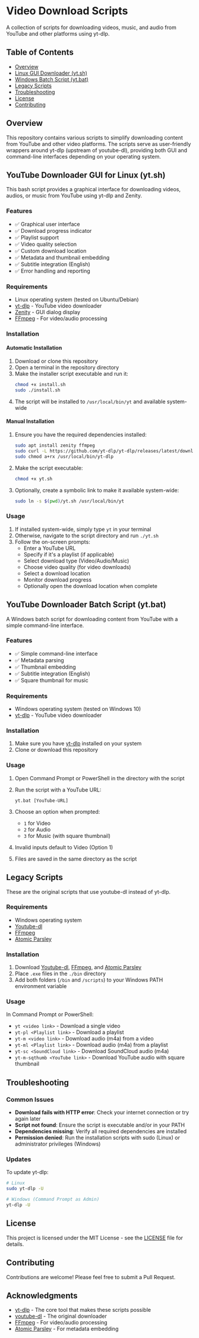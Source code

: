 # Video Download Scripts

A collection of scripts for downloading videos, music, and audio from YouTube and other platforms using yt-dlp.

## Table of Contents

- [Overview](#overview)
- [Linux GUI Downloader (yt.sh)](#youtube-downloader-gui-for-linux-ytsh)
- [Windows Batch Script (yt.bat)](#youtube-downloader-batch-script-ytbat)
- [Legacy Scripts](#legacy-scripts)
- [Troubleshooting](#troubleshooting)
- [License](#license)
- [Contributing](#contributing)

## Overview

This repository contains various scripts to simplify downloading content from YouTube and other video platforms. The scripts serve as user-friendly wrappers around yt-dlp (upstream of youtube-dl), providing both GUI and command-line interfaces depending on your operating system.

## YouTube Downloader GUI for Linux (yt.sh)

This bash script provides a graphical interface for downloading videos, audios, or music from YouTube using yt-dlp and Zenity.

### Features

- ✅ Graphical user interface
- ✅ Download progress indicator
- ✅ Playlist support
- ✅ Video quality selection
- ✅ Custom download location
- ✅ Metadata and thumbnail embedding
- ✅ Subtitle integration (English)
- ✅ Error handling and reporting

### Requirements

- Linux operating system (tested on Ubuntu/Debian)
- [yt-dlp](https://github.com/yt-dlp/yt-dlp) - YouTube video downloader
- [Zenity](https://wiki.gnome.org/Projects/Zenity) - GUI dialog display
- [FFmpeg](https://ffmpeg.org/) - For video/audio processing

### Installation

#### Automatic Installation

1. Download or clone this repository
2. Open a terminal in the repository directory
3. Make the installer script executable and run it:
   ```bash
   chmod +x install.sh
   sudo ./install.sh
   ```
4. The script will be installed to `/usr/local/bin/yt` and available system-wide

#### Manual Installation

1. Ensure you have the required dependencies installed:

   ```bash
   sudo apt install zenity ffmpeg
   sudo curl -L https://github.com/yt-dlp/yt-dlp/releases/latest/download/yt-dlp -o /usr/local/bin/yt-dlp
   sudo chmod a+rx /usr/local/bin/yt-dlp
   ```

2. Make the script executable:

   ```bash
   chmod +x yt.sh
   ```

3. Optionally, create a symbolic link to make it available system-wide:
   ```bash
   sudo ln -s $(pwd)/yt.sh /usr/local/bin/yt
   ```

### Usage

1. If installed system-wide, simply type `yt` in your terminal
2. Otherwise, navigate to the script directory and run `./yt.sh`
3. Follow the on-screen prompts:
   - Enter a YouTube URL
   - Specify if it's a playlist (if applicable)
   - Select download type (Video/Audio/Music)
   - Choose video quality (for video downloads)
   - Select a download location
   - Monitor download progress
   - Optionally open the download location when complete

## YouTube Downloader Batch Script (yt.bat)

A Windows batch script for downloading content from YouTube with a simple command-line interface.

### Features

- ✅ Simple command-line interface
- ✅ Metadata parsing
- ✅ Thumbnail embedding
- ✅ Subtitle integration (English)
- ✅ Square thumbnail for music

### Requirements

- Windows operating system (tested on Windows 10)
- [yt-dlp](https://github.com/yt-dlp/yt-dlp) - YouTube video downloader

### Installation

1. Make sure you have [yt-dlp](https://github.com/yt-dlp/yt-dlp) installed on your system
2. Clone or download this repository

### Usage

1. Open Command Prompt or PowerShell in the directory with the script
2. Run the script with a YouTube URL:

   ```
   yt.bat [YouTube-URL]
   ```

3. Choose an option when prompted:
   - `1` for Video
   - `2` for Audio
   - `3` for Music (with square thumbnail)
4. Invalid inputs default to Video (Option 1)
5. Files are saved in the same directory as the script

## Legacy Scripts

These are the original scripts that use youtube-dl instead of yt-dlp.

### Requirements

- Windows operating system
- [Youtube-dl](https://ytdl-org.github.io/youtube-dl/index.html)
- [FFmpeg](https://ffmpeg.org/)
- [Atomic Parsley](http://atomicparsley.sourceforge.net/)

### Installation

1. Download [Youtube-dl](http://ytdl-org.github.io/youtube-dl/download.html), [FFmpeg](https://ffmpeg.org/), and [Atomic Parsley](https://sourceforge.net/projects/atomicparsley/files/)
2. Place `.exe` files in the `./bin` directory
3. Add both folders (`/bin` and `/scripts`) to your Windows PATH environment variable

### Usage

In Command Prompt or PowerShell:

- `yt <video link>` - Download a single video
- `yt-pl <Playlist link>` - Download a playlist
- `yt-m <video link>` - Download audio (m4a) from a video
- `yt-ml <Playlist link>` - Download audio (m4a) from a playlist
- `yt-sc <SoundCloud link>` - Download SoundCloud audio (m4a)
- `yt-m-sqthumb <YouTube link>` - Download YouTube audio with square thumbnail

## Troubleshooting

### Common Issues

- **Download fails with HTTP error**: Check your internet connection or try again later
- **Script not found**: Ensure the script is executable and/or in your PATH
- **Dependencies missing**: Verify all required dependencies are installed
- **Permission denied**: Run the installation scripts with sudo (Linux) or administrator privileges (Windows)

### Updates

To update yt-dlp:

```bash
# Linux
sudo yt-dlp -U

# Windows (Command Prompt as Admin)
yt-dlp -U
```

## License

This project is licensed under the MIT License - see the [LICENSE](LICENSE) file for details.

## Contributing

Contributions are welcome! Please feel free to submit a Pull Request.

## Acknowledgments

- [yt-dlp](https://github.com/yt-dlp/yt-dlp) - The core tool that makes these scripts possible
- [youtube-dl](https://ytdl-org.github.io/youtube-dl/index.html) - The original downloader
- [FFmpeg](https://ffmpeg.org/) - For video/audio processing
- [Atomic Parsley](http://atomicparsley.sourceforge.net/) - For metadata embedding
